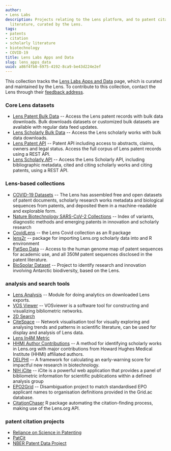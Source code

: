 ```yaml
---
author:
- Lens Labs
description: Projects relating to the Lens platform, and to patent citation to scholarly
  literature, curated by the Lens.
tags:
- patents
- citation
- scholarly literature
- biotechnology
- COVID-19
title: Lens Labs Apps and Data
slug: lens_apps_data
uuid: a86f4fb0-6975-4192-8ca9-be43d224e2ef
---
```


This collection tracks the [Lens Labs Apps and Data](https://www.lens.org/lens/labs/datafacilities) page, which is curated and maintained by the Lens. To contribute to this collection, contact the Lens through their [feedback address](https://about.lens.org/contact-us/).

### Core Lens datasets
* [Lens Patent Bulk Data](https://www.lens.org/lens/user/subscriptions#patents) -- Access the Lens patent records with bulk data downloads. Bulk downloads datasets or customized bulk datasets are available with regular data feed updates.
* [Lens Scholarly Bulk Data](https://www.lens.org/lens/user/subscriptions#scholar) -- Access the Lens scholarly works with bulk data downloads. 
* [Lens Patent API](https://www.lens.org/lens/user/subscriptions#patents) -- Patent API including access to abstracts, claims, owners and legal status. Access the full corpus of Lens patent records using a REST API.
* [Lens Scholarly API](https://www.lens.org/lens/user/subscriptions#scholar) -- Access the Lens Scholarly API, including bibliographic metadata, cited and citing scholarly works and citing patents, using a REST API.
### Lens-based collections
* [COVID-19 Datasets](https://about.lens.org/covid-19/) -- The Lens has assembled free and open datasets of patent documents, scholarly research works metadata and biological sequences from patents, and deposited them in a machine-readable and explorable form.
* [Nature Biotechnology SARS-CoV-2 Collections](https://www.lens.org/lens/labs/collections) -- Index of variants, diagnostic methods and emerging patents in innovation and scholarly research
* [CovidLens](https://poldham.github.io/covidlens/) -- the Lens Covid collection as an R package
* [lens2r](https://github.com/sbalci/lens2r) -- package for importing Lens.org scholarly data into and R environment
* [PatSeq Data](https://www.lens.org/lens/user/subscriptions#patseq) -- Access to the human genome map of patent sequences for academic use, and all 350M patent sequences disclosed in the patent literature.
* [BioSpolar Dataset](https://osf.io/py6ve/) -- Project to identify research and innovation involving Antarctic biodiversity, based on the Lens.
### analysis and search tools
* [Lens Analysis](https://github.com/Bowowzahoya/lens_analysis) -- Module for doing analytics on downloaded Lens exports.
* [VOS Viewer](https://www.vosviewer.com/) -- VOSviewer is a software tool for constructing and visualizing bibliometric networks.
* [2D Search](https://www.2dsearch.com/)
* [CiteSpace](https://sourceforge.net/projects/citespace/) -- Network visualisation tool for visually exploring and analysing trends and patterns in scientific literature, can be used for display and analysis of Lens data.
* [Lens In4M Metric](https://www.lens.org/lens/in4m/rankings/global/locations)
* [HHMI Author Contributions](https://github.com/cambialens/Major-Research-Contributions-from-HHMI-Authors) -- A method for identifying scholarly works in Lens.org with major contributions from Howard Hughes Medical Institute (HHMI) affiliated authors.
* [DELPHI](https://github.com/jameswweis/delphi) -- A framework for calculating an early-warning score for impactful new research in biotechnology.
* [NIH iCite](https://icite.od.nih.gov/analysis) -- iCite is a powerful web application that provides a panel of bibliometric information for scientific publications within a defined analysis group 
* [EPO2Grid](https://github.com/zilch42/epo2grid) -- Disambiguation project to match standardised EPO applicant names to organisation definitions provided in the Grid.ac database. 
* [CitationChaser](https://github.com/nealhaddaway/citationchaser) R package automating the citation-finding process, making use of the Lens.org API. 
### patent citation projects
* [Reliance on Science in Patenting](https://zenodo.org/record/3593486#.YIJXg-9KjtM)
* [PatCit](https://github.com/cverluise/PatCit)
* [NBER Patent Data Project](https://sites.google.com/site/patentdataproject/Home/downloads?authuser=0)